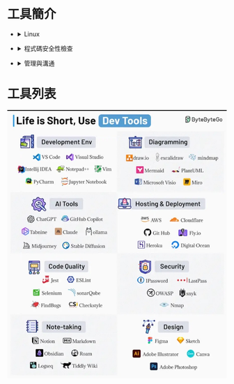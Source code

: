 ###### <!-- ref -->

[cURL]: https://www.ruanyifeng.com/blog/2011/09/curl.html
[CVE]: https://cve.mitre.org/
[Snyk]: https://snyk.io/
[Trivy]: https://github.com/aquasecurity/trivy#how-to-pronounce-the-name-trivy
[Mixmax (多推)]: https://www.mixmax.com/demo
[Mixmax-介紹]: https://youtu.be/NXEDqzqnmRo

 <!-- ref -->

# 工具簡介

<!-- Linux -->

- <details close>
  <summary>Linux</summary>

  - [cURL]

    - `Command Line URL viewer`
    - 一種命令行工具，作用是發出網路請求，然後得到和提取數據，顯示在"標準輸出"（stdout）上面。

  </details>

<!-- 程式碼安全性檢查 -->

- <details close>
  <summary>程式碼安全性檢查</summary>

  - 根據 [CVE] 檢查

    - 需留意 CVE 的更新

    - [Snyk]

      - 線上，需開放 github 讀取權限給他

    - [Trivy]

      - 安裝在電腦，用指令針對不同檔案進行檢查，也可檢查 image

  </details>

<!-- 管理與溝通 -->

- <details close>
  <summary>管理與溝通</summary>

  - [Mixmax (多推)]

    - 約時間系統
    - [Mixmax-介紹]
    - EX. 可以把時間表嵌入在 email，對方點時間就會確定

  </details>

# 工具列表

![](./src/image/Dev_Tools.jpg)
